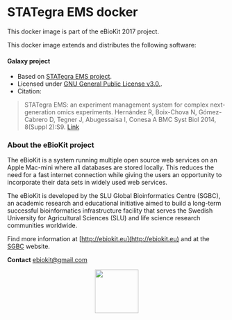 STATegra EMS docker
===================

This docker image is part of the eBioKit 2017 project.

This docker image extends and distributes the following software:

#### Galaxy project

- Based on [STATegra EMS project](https://github.com/fikipollo/stategraems).
- Licensed under [GNU General Public License v3.0.](https://raw.githubusercontent.com/fikipollo/stategraems/master/LICENSE).
- Citation:
> STATegra EMS: an experiment management system for complex next-generation omics experiments. Hernández R, Boix-Chova N, Gómez-Cabrero D, Tegner J, Abugessaisa I, Conesa A BMC Syst Biol 2014, 8(Suppl 2):S9. [Link](https://bmcsystbiol.biomedcentral.com/articles/10.1186/1752-0509-8-S2-S9)

### About the eBioKit project

The eBioKit is a system running multiple open source web services on an Apple Mac-mini where all databases are stored locally.
This reduces the need for a fast internet connection while giving the users an opportunity to incorporate their data sets in widely used web services.

The eBioKit is developed by the SLU Global Bioinformatics Centre (SGBC), an academic research and educational initiative aimed to build a long-term successful bioinformatics infrastructure facility that serves the Swedish University for Agricultural Sciences (SLU) and life science research communities worldwide.

Find more information at [http://ebiokit.eu](http://ebiokit.eu)  and at the [SGBC](http://sgbc.slu.se/) website.

**Contact** [ebiokit@gmail.com](ebiokit@gmail.com)

<p style="text-align:center">
<img height=100 src="https://avatars0.githubusercontent.com/u/24695838?v=3&s=200">
</p>

